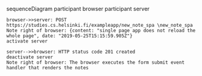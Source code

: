 sequenceDiagram
    participant browser
    participant server

    browser->>server: POST https://studies.cs.helsinki.fi/exampleapp/new_note_spa \new_note_spa
    Note right of browser: {content: "single page app does not reload the whole page", date: "2019-05-25T15:15:59.905Z"}
    activate server
    
    server-->>browser: HTTP status code 201 created
    deactivate server
    Note right of browser: The browser executes the form submit event handler that renders the notes
